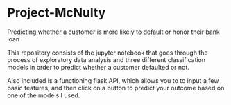 # Project-McNulty
Predicting whether a customer is more likely to default or honor their bank loan

This repository consists of the jupyter notebook that goes through the process of exploratory data analysis and three different classification models in order to predict whether a customer defaulted or not.

Also included is a functioning flask API, which allows you to to input a few basic features, and then click on a button to predict your outcome based on one of the models I used.
